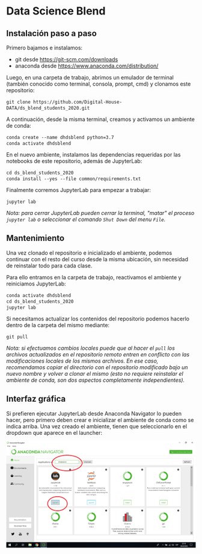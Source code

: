 # Data Science Blend

## Instalación paso a paso

Primero bajamos e instalamos:
* git desde https://git-scm.com/downloads
* anaconda desde https://www.anaconda.com/distribution/

Luego, en una carpeta de trabajo, abrimos un emulador de terminal (también conocido como terminal, consola, prompt, cmd) y clonamos este repositorio:

```
git clone https://github.com/Digital-House-DATA/ds_blend_students_2020.git
```

A continuación, desde la misma terminal, creamos y activamos un ambiente de conda:

```
conda create --name dhdsblend python=3.7
conda activate dhdsblend
```

En el nuevo ambiente, instalamos las dependencias requeridas por las notebooks de este repositorio, además de JupyterLab:

```
cd ds_blend_students_2020
conda install --yes --file common/requirements.txt
```

Finalmente corremos JupyterLab para empezar a trabajar:

```
jupyter lab
```

*Nota: para cerrar JupyterLab pueden cerrar la terminal, "matar" el proceso `jupyter lab` o seleccionar el comando `Shut Down` del menu `File`.*

## Mantenimiento

Una vez clonado el repositorio e inicializado el ambiente, podemos continuar con el resto del curso desde la misma ubicación, sin necesidad de reinstalar todo para cada clase.

Para ello entramos en la carpeta de trabajo, reactivamos el ambiente y reiniciamos JupyterLab:

```
conda activate dhdsblend
cd ds_blend_students_2020
jupyter lab
```

Si necesitamos actualizar los contenidos del repositorio podemos hacerlo dentro de la carpeta del mismo mediante:

```
git pull
```

*Nota: si efectuamos cambios locales puede que al hacer el `pull` los archivos actualizados en el repositorio remoto entren en conflicto con las modificaciones locales de los mismos archivos. En ese caso, recomendamos copiar el directorio con el repositorio modificado bajo un nuevo nombre y volver a clonar el mismo (esto no requiere reinstalar el ambiente de conda, son dos aspectos completamente independientes).*

## Interfaz gráfica

Si prefieren ejecutar JupyterLab desde Anaconda Navigator lo pueden hacer, pero primero deben crear e inicializar el ambiente de conda como se indica arriba. Una vez creado el ambiente, tienen que seleccionarlo en el dropdown que aparece en el launcher:

![Anaconda Navigator](anaconda-navigator.png)
